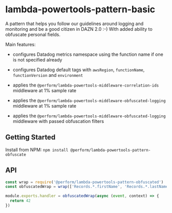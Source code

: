 # lambda-powertools-pattern-basic

A pattern that helps you follow our guidelines around logging and monitoring and be a good citizen in DAZN 2.0 :-) With added ability to obfuscate personal fields. 

Main features:

* configures Datadog metrics namespace using the function name if one is not specified already

* configures Datadog default tags with `awsRegion`, `functionName`, `functionVersion` and `environment`

* applies the `@perform/lambda-powertools-middleware-correlation-ids` middleware at 1% sample rate

* applies the `@perform/lambda-powertools-middleware-obfuscated-logging` middleware at 1% sample rate

* applies the `@perform/lambda-powertools-middleware-obfuscated-logging` middleware with passed obfuscation filters 
 
## Getting Started

Install from NPM: `npm install @perform/lambda-powertools-pattern-obfuscate`

## API

```js
const wrap = require('@perform/lambda-powertools-pattern-obfuscated')
const obfuscatedWrap = wrap(['Records.*.firstName', 'Records.*.lastName'])

module.exports.handler = obfuscatedWrap(async (event, context) => {
  return 42
})
```